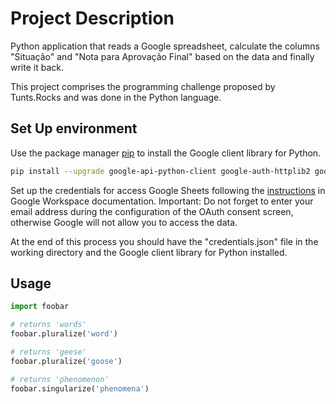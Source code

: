 # Project Description

Python application that reads a Google spreadsheet, calculate the columns "Situação" and "Nota para Aprovação Final" based on the data and finally write it back.

This project comprises the programming challenge proposed by Tunts.Rocks and was done in the Python language.

## Set Up environment
Use the package manager [pip](https://pip.pypa.io/en/stable/) to install the Google client library for Python.

```bash
pip install --upgrade google-api-python-client google-auth-httplib2 google-auth-oauthlib
```

Set up the credentials for access Google Sheets following the [instructions](https://developers.google.com/sheets/api/quickstart/python#set_up_your_environment) in Google Workspace documentation. Important: Do not forget to enter your email address during the configuration of the OAuth consent screen, otherwise Google will not allow you to access the data.

At the end of this process you should have the "credentials.json" file in the working directory and the Google client library for Python installed.

## Usage

```python
import foobar

# returns 'words'
foobar.pluralize('word')

# returns 'geese'
foobar.pluralize('goose')

# returns 'phenomenon'
foobar.singularize('phenomena')
```